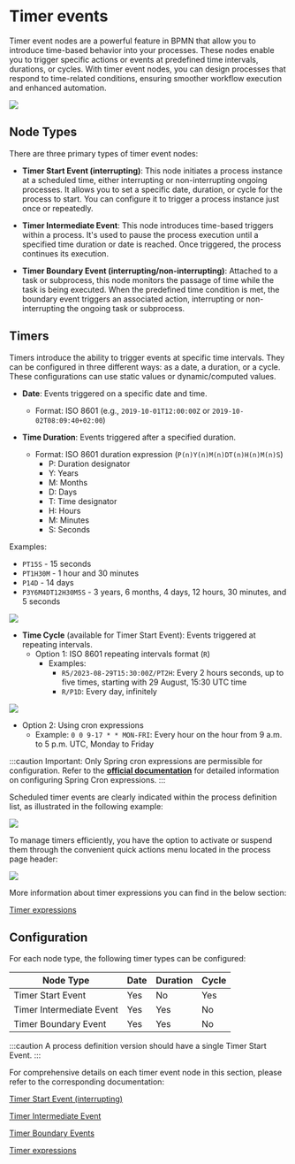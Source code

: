 # Timer events

Timer event nodes are a powerful feature in BPMN that allow you to introduce time-based behavior into your processes. These nodes enable you to trigger specific actions or events at predefined time intervals, durations, or cycles. With timer event nodes, you can design processes that respond to time-related conditions, ensuring smoother workflow execution and enhanced automation.


![](https://s3.eu-west-1.amazonaws.com/docx.flowx.ai/release34/timer_events.png)

## Node Types

There are three primary types of timer event nodes:

* **Timer Start Event (interrupting)**: This node initiates a process instance at a scheduled time, either interrupting or non-interrupting ongoing processes. It allows you to set a specific date, duration, or cycle for the process to start. You can configure it to trigger a process instance just once or repeatedly.

* **Timer Intermediate Event**: This node introduces time-based triggers within a process. It's used to pause the process execution until a specified time duration or date is reached. Once triggered, the process continues its execution.

* **Timer Boundary Event (interrupting/non-interrupting)**: Attached to a task or subprocess, this node monitors the passage of time while the task is being executed. When the predefined time condition is met, the boundary event triggers an associated action, interrupting or non-interrupting the ongoing task or subprocess.


## Timers

Timers introduce the ability to trigger events at specific time intervals. They can be configured in three different ways: as a date, a duration, or a cycle. These configurations can use static values or dynamic/computed values.

- **Date**: Events triggered on a specific date and time.
  - Format: ISO 8601 (e.g., `2019-10-01T12:00:00Z` or `2019-10-02T08:09:40+02:00`)

- **Time Duration**: Events triggered after a specified duration.
  - Format: ISO 8601 duration expression (`P(n)Y(n)M(n)DT(n)H(n)M(n)S`)
    - P: Duration designator
    - Y: Years
    - M: Months
    - D: Days
    - T: Time designator
    - H: Hours
    - M: Minutes
    - S: Seconds


Examples:
* `PT15S` - 15 seconds
* `PT1H30M` - 1 hour and 30 minutes
* `P14D` - 14 days
* `P3Y6M4DT12H30M5S` - 3 years, 6 months, 4 days, 12 hours, 30 minutes, and 5 seconds

![](https://s3.eu-west-1.amazonaws.com/docx.flowx.ai/release34/timer_events_duration_date.gif)

- **Time Cycle** (available for Timer Start Event): Events triggered at repeating intervals.
  - Option 1: ISO 8601 repeating intervals format (`R`)
    - Examples:
      - `R5/2023-08-29T15:30:00Z/PT2H`: Every 2 hours seconds, up to five times, starting with 29 August, 15:30 UTC time
      - `R/P1D`: Every day, infinitely

![](https://s3.eu-west-1.amazonaws.com/docx.flowx.ai/release34/timer_start_cycle.gif)

  - Option 2: Using cron expressions
    - Example: `0 0 9-17 * * MON-FRI`: Every hour on the hour from 9 a.m. to 5 p.m. UTC, Monday to Friday


:::caution
Important: Only Spring cron expressions are permissible for configuration. Refer to the [<u>**official documentation**</u>](https://docs.spring.io/spring-framework/docs/current/javadoc-api/org/springframework/scheduling/support/CronExpression.html) for detailed information on configuring Spring Cron expressions.
:::

Scheduled timer events are clearly indicated within the process definition list, as illustrated in the following example:

![](https://s3.eu-west-1.amazonaws.com/docx.flowx.ai/release34/process_with_scheduled_timer.png)

To manage timers efficiently, you have the option to activate or suspend them through the convenient quick actions menu located in the process page header:

![](https://s3.eu-west-1.amazonaws.com/docx.flowx.ai/release34/activate_suspend_timer.gif)

More information about timer expressions you can find in the below section:

[Timer expressions](timer-expressions.md)

## Configuration

For each node type, the following timer types can be configured:

| Node Type               | Date | Duration | Cycle |
|-------------------------|------|----------|-------|
| Timer Start Event       | Yes  | No       | Yes   |
| Timer Intermediate Event| Yes  | Yes      | No    |
| Timer Boundary Event    | Yes  | Yes      | No    |



:::caution
A process definition version should have a single Timer Start Event.
:::

For comprehensive details on each timer event node in this section, please refer to the corresponding documentation:

[Timer Start Event (interrupting)](./timer-start-event.md)

[Timer Intermediate Event](./timer-intermediate-event.md)

[Timer Boundary Events](./timer-boundary-event.md)

[Timer expressions](./timer-expressions.md)



